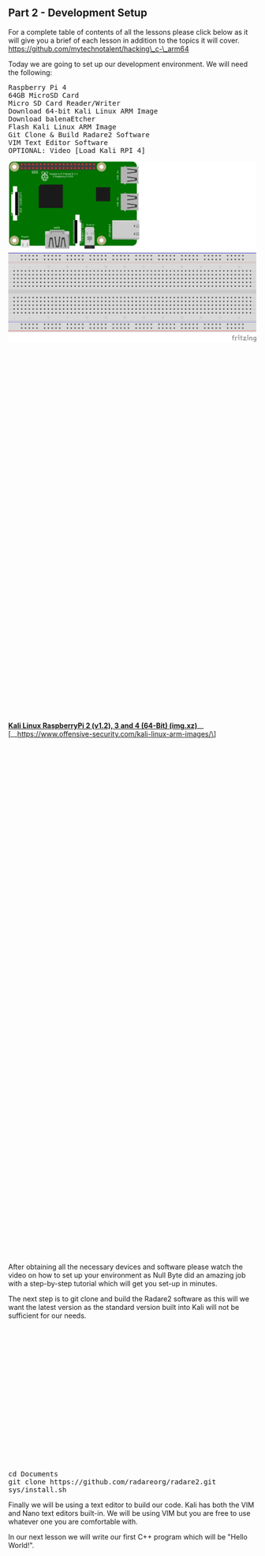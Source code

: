## Part 2 - Development Setup

For a complete table of contents of all the lessons please click below as it will give you a brief of each lesson in addition to the topics it will cover. https://github.com/mytechnotalent/hacking\_c-\_arm64

Today we are going to set up our development environment. We will need the following:

<pre spellcheck="false">Raspberry Pi 4
64GB MicroSD Card
Micro SD Card Reader/Writer
Download 64-bit Kali Linux ARM Image
Download balenaEtcher
Flash Kali Linux ARM Image
Git Clone &amp; Build Radare2 Software
VIM Text Editor Software
OPTIONAL: Video [Load Kali RPI 4]
</pre>

<div class="slate-resizable-image-embed slate-image-embed__resize-full-width"><img src="/imgs/1606060809296.jpg"/></div>

<iframe allowfullscreen="true" class="lazy-load" data-delayed-url="https://www.linkedin.com/embeds/publishingEmbed.html?articleId=7727169611615228100" frameborder="0" height="294" src="about:blank" title="Raspberry Pi 4 Model B - 2 GB RAM" width="744"></iframe>

<iframe allowfullscreen="true" class="lazy-load" data-delayed-url="https://www.linkedin.com/embeds/publishingEmbed.html?articleId=8531784840398647030" frameborder="0" height="124" src="about:blank" title="Kingston Canvas Go! Plus 64GB MicroSD Card with Adapter" width="744"></iframe>

<iframe allowfullscreen="true" class="lazy-load" data-delayed-url="https://www.linkedin.com/embeds/publishingEmbed.html?articleId=7824989292602458319" frameborder="0" height="326" src="about:blank" title="Iogear GFR204SD SD/MicroSD/MMC Card Reader and Writer - Walmart.com" width="744"></iframe>

<a href="https://images.kali.org/arm-images/kali-linux-2020.4-rpi4-nexmon-64.img.xz" rel="nofollow noopener" target="_blank">__Kali Linux RaspberryPi 2 (v1.2), 3 and 4 (64-Bit) (img.xz)__</a>__ \[__https://www.offensive-security.com/kali-linux-arm-images/\]

<iframe allowfullscreen="true" class="lazy-load" data-delayed-url="https://www.linkedin.com/embeds/publishingEmbed.html?articleId=7382995876954764581" frameborder="0" height="294" src="about:blank" title="balena - The complete IoT fleet management platform" width="744"></iframe>

<iframe allowfullscreen="true" class="center lazy-load" data-delayed-url="https://www.linkedin.com/embeds/publishingEmbed.html?articleId=8235598506213770480" frameborder="0" height="314" src="about:blank" title="How to install Vim on Ubuntu" width="744"></iframe>

<iframe allowfullscreen="true" class="lazy-load" data-delayed-url="https://www.linkedin.com/embeds/publishingEmbed.html?articleId=7082048844677902563" frameborder="0" height="419" src="about:blank" title="Load Kali Linux on a Raspberry Pi 4 Model B for a Mini Hacking Computer [Tutorial]" width="744"></iframe>

After obtaining all the necessary devices and software please watch the video on how to set up your environment as Null Byte did an amazing job with a step-by-step tutorial which will get you set-up in minutes.

The next step is to git clone and build the Radare2 software as this will we want the latest version as the standard version built into Kali will not be sufficient for our needs.

<iframe allowfullscreen="true" class="lazy-load" data-delayed-url="https://www.linkedin.com/embeds/publishingEmbed.html?articleId=8901357596711809999" frameborder="0" height="274" src="about:blank" title="radareorg/radare2" width="744"></iframe>

<pre spellcheck="false">cd Documents
git clone https://github.com/radareorg/radare2.git
sys/install.sh
</pre>

Finally we will be using a text editor to build our code. Kali has both the VIM and Nano text editors built-in. We will be using VIM but you are free to use whatever one you are comfortable with.

In our next lesson we will write our first C++ program which will be "Hello World!".